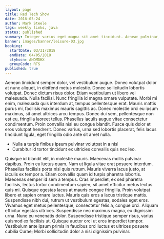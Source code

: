 ```yaml
---
layout: page
title: Red Tech Show
date: 2016-05-24
author: Mark Steele
tags: weekly links, java
status: published
summary: Integer varius eget magna sit amet tincidunt. Aenean pulvinar, leo.
banner: images/banner/leisure-03.jpg
booking:
  startDate: 03/31/2018
  endDate: 04/05/2018
  ctyhocn: ANDMDHX
  groupCode: RTS
published: true
---
```

Aenean tincidunt semper dolor, vel vestibulum augue. Donec volutpat dolor at nunc aliquet, in eleifend metus molestie. Donec sollicitudin lobortis volutpat. Donec dictum risus dolor. Etiam vestibulum ut libero vel malesuada. Nulla facilisi. Nunc fringilla id magna ornare vulputate. Morbi mi enim, malesuada quis interdum at, tempus pellentesque erat. Mauris mattis purus mi, facilisis maximus mauris sagittis ac. Donec molestie orci eu ipsum maximus, sit amet ultrices arcu tempus. Donec dui sem, pellentesque non est eu, fringilla laoreet tellus. Phasellus iaculis augue vitae consectetur condimentum. Proin convallis nisl eu congue blandit. Fusce quis dolor et eros volutpat hendrerit. Donec varius, urna sed lobortis placerat, felis lacus tincidunt ligula, eget fringilla odio ante sit amet nulla.

* Nulla a turpis finibus ipsum pulvinar volutpat in a nisl
* Curabitur id tortor tincidunt ex ultricies convallis quis nec leo.

Quisque id blandit elit, in molestie mauris. Maecenas mollis pulvinar dapibus. Proin eu luctus quam. Nam ut ligula vitae erat posuere interdum. Phasellus facilisis porta nisi quis rutrum. Mauris viverra lacus justo, at iaculis ex tempor a. Etiam convallis quam id turpis pharetra lobortis. Maecenas semper id sem a tempus. Cras imperdiet, ex sed pharetra facilisis, lectus tortor condimentum sapien, sit amet efficitur metus lectus quis mi. Quisque egestas lacus at mauris congue fringilla. Proin volutpat libero et sapien ornare luctus.
Mauris quis eros a lacus tristique mattis. Suspendisse nibh dui, rutrum ut vestibulum egestas, sodales eget eros. Vivamus eget metus pellentesque, consectetur felis a, congue orci. Aliquam efficitur egestas ultrices. Suspendisse nec maximus magna, eu dignissim urna. Nunc eu venenatis dolor. Suspendisse tristique semper risus, varius euismod ex facilisis ut. Quisque auctor orci ut eros imperdiet tempor. Vestibulum ante ipsum primis in faucibus orci luctus et ultrices posuere cubilia Curae; Morbi sollicitudin dolor a nisi dignissim pulvinar.
